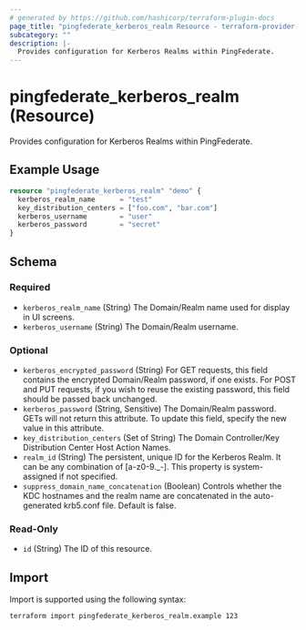```yaml
---
# generated by https://github.com/hashicorp/terraform-plugin-docs
page_title: "pingfederate_kerberos_realm Resource - terraform-provider-pingfederate"
subcategory: ""
description: |-
  Provides configuration for Kerberos Realms within PingFederate.
---
```


# pingfederate_kerberos_realm (Resource)

Provides configuration for Kerberos Realms within PingFederate.

## Example Usage

```terraform
resource "pingfederate_kerberos_realm" "demo" {
  kerberos_realm_name      = "test"
  key_distribution_centers = ["foo.com", "bar.com"]
  kerberos_username        = "user"
  kerberos_password        = "secret"
}
```

<!-- schema generated by tfplugindocs -->
## Schema

### Required

- `kerberos_realm_name` (String) The Domain/Realm name used for display in UI screens.
- `kerberos_username` (String) The Domain/Realm username.

### Optional

- `kerberos_encrypted_password` (String) For GET requests, this field contains the encrypted Domain/Realm password, if one exists. For POST and PUT requests, if you wish to reuse the existing password, this field should be passed back unchanged.
- `kerberos_password` (String, Sensitive) The Domain/Realm password. GETs will not return this attribute. To update this field, specify the new value in this attribute.
- `key_distribution_centers` (Set of String) The Domain Controller/Key Distribution Center Host Action Names.
- `realm_id` (String) The persistent, unique ID for the Kerberos Realm. It can be any combination of [a-z0-9._-]. This property is system-assigned if not specified.
- `suppress_domain_name_concatenation` (Boolean) Controls whether the KDC hostnames and the realm name are concatenated in the auto-generated krb5.conf file. Default is false.

### Read-Only

- `id` (String) The ID of this resource.

## Import

Import is supported using the following syntax:

```shell
terraform import pingfederate_kerberos_realm.example 123
```
